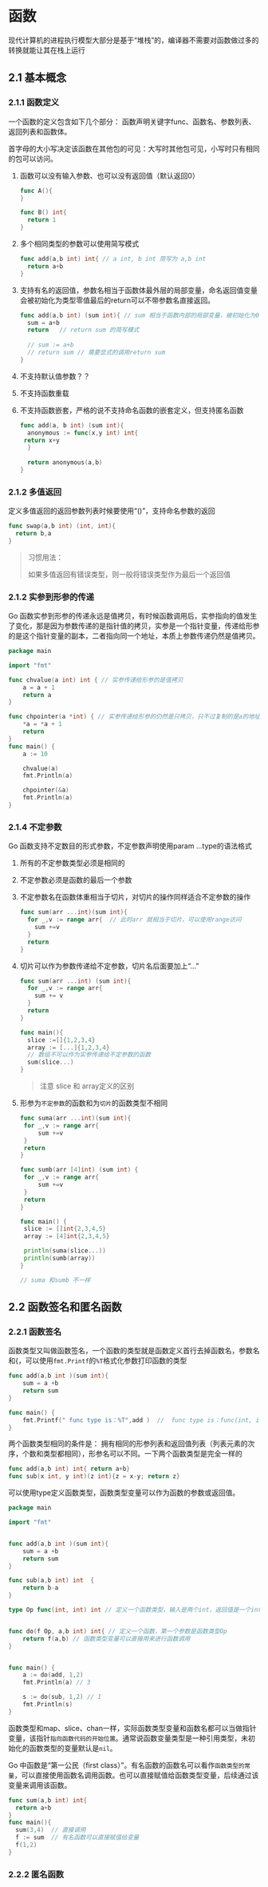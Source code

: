 # 函数

现代计算机的进程执行模型大部分是基于“堆栈”的，编译器不需要对函数做过多的转换就能让其在栈上运行

## 2.1 基本概念

### 2.1.1 函数定义

一个函数的定义包含如下几个部分： 函数声明关键字func、函数名、参数列表、返回列表和函数体。

首字母的大小写决定该函数在其他包的可见：大写时其他包可见，小写时只有相同的包可以访问。

1. 函数可以没有输入参数、也可以没有返回值（默认返回0）

   ```go
   func A(){
   }
   
   func B() int{
     return 1
   }
   ```

2. 多个相同类型的参数可以使用简写模式

   ```go
   func add(a,b int) int{ // a int, b int 简写为 a,b int
     return a+b
   }
   ```

3. 支持有名的返回值，参数名相当于函数体最外层的局部变量，命名返回值变量会被初始化为类型零值最后的return可以不带参数名直接返回。

   ```go
   func add(a,b int) (sum int){ // sum 相当于函数内部的局部变量，被初始化为0
     sum = a+b
     return   // return sum 的简写模式
     
     // sum := a+b  
     // return sum // 需要显式的调用return sum
   }
   ```

   

4. 不支持默认值参数？？

5. 不支持函数重载

6. 不支持函数嵌套，严格的说不支持命名函数的嵌套定义，但支持匿名函数

   ```go
   func add(a, b int) (sum int){
     anonymous := func(x,y int) int{
   	return x+y
     }
     
     return anonymous(a,b)
   }
   ```

   

### 2.1.2 多值返回

定义多值返回的返回参数列表时候要使用“()”，支持命名参数的返回

```go
func swap(a,b int) (int, int){
  return b,a
}
```

> 习惯用法：
>
> 如果多值返回有错误类型，则一般将错误类型作为最后一个返回值



### 2.1.2 实参到形参的传递

Go 函数实参到形参的传递永远是值拷贝，有时候函数调用后，实参指向的值发生了变化，那是因为参数传递的是指针值的拷贝，实参是一个指针变量，传递给形参的是这个指针变量的副本，二者指向同一个地址，本质上参数传递仍然是值拷贝。

```go
package main

import "fmt"

func chvalue(a int) int { // 实参传递给形参的是值拷贝
	a = a + 1
	return a
}

func chpointer(a *int) { // 实参传递给形参的仍然是只拷贝，只不过复制的是a的地址
	*a = *a + 1
	return
}
func main() {
	a := 10

	chvalue(a)
	fmt.Println(a)

	chpointer(&a)
	fmt.Println(a)
}
```



### 2.1.4 不定参数

Go 函数支持不定数目的形式参数，不定参数声明使用param ...type的语法格式

1. 所有的不定参数类型必须是相同的

2. 不定参数必须是函数的最后一个参数

3. 不定参数名在函数体重相当于切片，对切片的操作同样适合不定参数的操作

   ```go
   func sum(arr ...int)(sum int){
     for _,v := range arr{  // 此时arr 就相当于切片，可以使用range访问
       sum +=v
     }
     return 
   }
   ```

4. 切片可以作为参数传递给不定参数，切片名后面要加上“...”

   ```go
   func sum(arr ...int) (sum int){
     for _,v := range arr{
       sum += v
     }
     return 
   }
   
   func main(){
     slice :=[]{1,2,3,4}
     array := [...]{1,2,3,4}
     // 数组不可以作为实参传递给不定参数的函数
     sum(slice...)
   }
   ```

   > 注意 slice 和 array定义的区别

5. 形参为`不定参数`的函数和为`切片`的函数类型不相同

   ```go
   func suma(arr ...int)(sum int){
   	for _,v := range arr{
   		sum +=v
   	}
   	return
   }
   
   func sumb(arr [4]int) (sum int) {
   	for _,v := range arr{
   		sum +=v
   	}
   	return
   }
   
   func main() {
   	slice := []int{2,3,4,5}
   	array := [4]int{2,3,4,5}
   
   	println(suma(slice...))
   	println(sumb(array))
   }
   
   // suma 和sumb 不一样
   
   ```

   

## 2.2 函数签名和匿名函数

### 2.2.1 函数签名

函数类型又叫做函数签名，一个函数的类型就是函数定义首行去掉函数名，参数名和{，可以使用`fmt.Printf`的`%T`格式化参数打印函数的类型

```go
func add(a,b int )(sum int){
	sum = a +b
	return sum
}

func main() {
	fmt.Printf(" func type is：%T",add )  //  func type is：func(int, int) int
}
```



两个函数类型相同的条件是： 拥有相同的形参列表和返回值列表（列表元素的次序，个数和类型都相同），形参名可以不同。一下两个函数类型是完全一样的

```go
func add(a,b int) int{ return a+b}
func sub(x int, y int)(z int){z = x-y; return z}
```

可以使用type定义函数类型，函数类型变量可以作为函数的参数或返回值。

```go
package main

import "fmt"


func add(a,b int )(sum int){
	sum = a +b
	return sum
}

func sub(a,b int) int  {
	return b-a
}

type Op func(int, int) int // 定义一个函数类型，输入是两个int，返回值是一个int类型


func do(f Op, a,b int) int{ // 定义一个函数，第一个参数是函数类型Op
	return f(a,b) // 函数类型变量可以直接用来进行函数调用
}


func main() {
	a := do(add, 1,2)  
	fmt.Println(a) // 3

	s := do(sub, 1,2) // 1
	fmt.Println(s)
}
```

函数类型和map、slice、chan一样，实际函数类型变量和函数名都可以当做指针变量，该指针`指向函数代码的开始位置`。通常说函数变量类型是一种引用类型，未初始化的函数类型的变量默认是`nil`。



Go 中函数是“第一公民（first class）”。有名函数的函数名可以看作`函数类型的常量`，可以直接使用函数名调用函数。也可以直接赋值给函数类型变量，后续通过该变量来调用该函数。

```go
func sum(a,b int) int{
  return a+b
}
func main(){
  sum(3,4)  // 直接调用
  f := sum  // 有名函数可以直接赋值给变量
  f(1,2)
}
```

### 2.2.2 匿名函数
